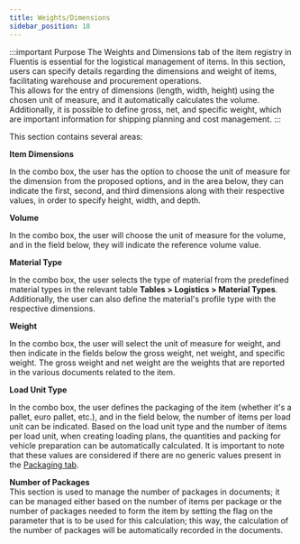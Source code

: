 ```yaml
---
title: Weights/Dimensions 
sidebar_position: 18
---
```


:::important Purpose 
The Weights and Dimensions tab of the item registry in Fluentis is essential for the logistical management of items. In this section, users can specify details regarding the dimensions and weight of items, facilitating warehouse and procurement operations.         
This allows for the entry of dimensions (length, width, height) using the chosen unit of measure, and it automatically calculates the volume.           
Additionally, it is possible to define gross, net, and specific weight, which are important information for shipping planning and cost management.
:::

This section contains several areas:

**Item Dimensions**

In the combo box, the user has the option to choose the unit of measure for the dimension from the proposed options, and in the area below, they can indicate the first, second, and third dimensions along with their respective values, in order to specify height, width, and depth.

**Volume**

In the combo box, the user will choose the unit of measure for the volume, and in the field below, they will indicate the reference volume value.

**Material Type**

In the combo box, the user selects the type of material from the predefined material types in the relevant table **Tables > Logistics > Material Types**. Additionally, the user can also define the material's profile type with the respective dimensions.

**Weight**

In the combo box, the user will select the unit of measure for weight, and then indicate in the fields below the gross weight, net weight, and specific weight. The gross weight and net weight are the weights that are reported in the various documents related to the item.

**Load Unit Type**

In the combo box, the user defines the packaging of the item (whether it's a pallet, euro pallet, etc.), and in the field below, the number of items per load unit can be indicated. Based on the load unit type and the number of items per load unit, when creating loading plans, the quantities and packing for vehicle preparation can be automatically calculated. It is important to note that these values are considered if there are no generic values present in the [Packaging tab](/docs/erp-home/registers/items/create-new-items/item-registry/packaging).

**Number of Packages**  
This section is used to manage the number of packages in documents; it can be managed either based on the number of items per package or the number of packages needed to form the item by setting the flag on the parameter that is to be used for this calculation; this way, the calculation of the number of packages will be automatically recorded in the documents.